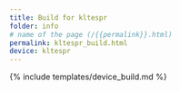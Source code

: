 ```yaml
---
title: Build for kltespr
folder: info
# name of the page (/{{permalink}}.html)
permalink: kltespr_build.html
device: kltespr
---
```

{% include templates/device_build.md %}
